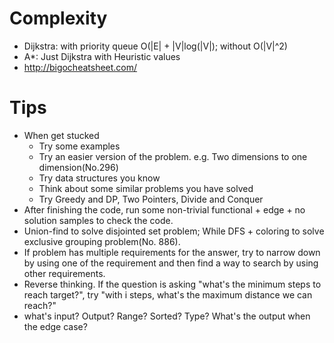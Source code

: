 
# Complexity
-   Dijkstra: with priority queue O(|E| + |V|log(|V|); without O(|V|^2)
-	A*: Just Dijkstra with Heuristic values
-   http://bigocheatsheet.com/

# Tips
-	When get stucked
    - Try some examples
    - Try an easier version of the problem. e.g. Two dimensions to one dimension(No.296)
    - Try data structures you know
    - Think about some similar problems you have solved
    - Try Greedy and DP, Two Pointers, Divide and Conquer
-   After finishing the code, run some non-trivial functional + edge + no solution samples to check the code.
-	Union-find to solve disjointed set problem; While DFS + coloring to solve exclusive grouping problem(No. 886).
-   If problem has multiple requirements for the answer, try to narrow down by using one of the requirement and then find a way to search by using other requirements.
-   Reverse thinking. If the question is asking "what's the minimum steps to reach target?", try "with i steps, what's the maximum distance we can reach?"
-   what's input? Output? Range? Sorted? Type? What's the output when the edge case?
